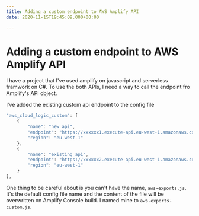 ```yaml
---
title: Adding a custom endpoint to AWS Amplify API
date: 2020-11-15T19:45:09.000+00:00

---
```

# Adding a custom endpoint to AWS Amplify API

I have a project that I've used amplify on javascript and serverless framwork on C#. To use the both APIs, I need a way to call the endpoint fro Amplify's API object.

I've added the existing custom api endpoint to the config file

```javascript
"aws_cloud_logic_custom": [
    {
        "name": "new_api",
        "endpoint": "https://xxxxxx1.execute-api.eu-west-1.amazonaws.com/dev",
        "region": "eu-west-1"
    },
    {
        "name": "existing_api",
        "endpoint": "https://xxxxxx2.execute-api.eu-west-1.amazonaws.com/dev",
        "region": "eu-west-1"
    }
],
```

One thing to be careful about is you can't have the name, `aws-exports.js`. It's the default config file name and the content of the file will be overwritten on Amplify Console build. I named mine to `aws-exports-custom.js`.